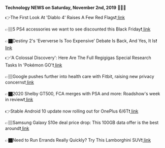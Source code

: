 <b>Technology NEWS on Saturday, November 2nd, 2019</b> 📡📡📡 

👉The First Look At 'Diablo 4' Raises A Few Red Flags❗️<a href='https://www.google.com/url?rct=j&sa=t&url=https://www.forbes.com/sites/paultassi/2019/11/02/the-first-look-at-diablo-4-raises-a-few-red-flags/&ct=ga&cd=CAIyGmVjZmViYzNiZjFkNzQyNDM6Y29tOmVuOlVT&usg=AFQjCNEJt7NTNL2b-PMfBi_oMOiOE8f5fA'> link</a>

👉🏽5 PS4 accessories we want to see discounted this Black Friday❗️<a href='https://www.google.com/url?rct=j&sa=t&url=https://www.techradar.com/in/black-friday/5-ps4-accessories-we-want-to-see-discounted-this-black-friday&ct=ga&cd=CAIyGmVjZmViYzNiZjFkNzQyNDM6Y29tOmVuOlVT&usg=AFQjCNGld46eNx0WvWratM-fpl_WJ6eBRg'> link</a>

👉🏿Destiny 2's 'Eververse Is Too Expensive' Debate Is Back, And Yes, It Is❗️<a href='https://www.google.com/url?rct=j&sa=t&url=https://www.forbes.com/sites/paultassi/2019/11/02/destiny-2s-eververse-is-too-expensive-debate-is-back-and-yes-it-is/&ct=ga&cd=CAIyGmVjZmViYzNiZjFkNzQyNDM6Y29tOmVuOlVT&usg=AFQjCNEO3-aU41g8aHZlr-sH4E3_LdCHJg'> link</a>

👉'A Colossal Discovery': Here Are The Full Regigigas Special Research Tasks In 'Pokémon GO'❗️<a href='https://www.google.com/url?rct=j&sa=t&url=https://www.forbes.com/sites/davidthier/2019/11/02/a-colossal-discovery-here-are-the-full-regigigas-special-research-tasks-in-pokmon-go/&ct=ga&cd=CAIyGmVjZmViYzNiZjFkNzQyNDM6Y29tOmVuOlVT&usg=AFQjCNEKvnaVgMctyhH-CwLqQuvdWyEYAw'> link</a>

👉🏽Google pushes further into health care with Fitbit, raising new privacy concerns❗️<a href='https://www.google.com/url?rct=j&sa=t&url=https://www.cnet.com/news/google-pushes-further-into-health-care-with-fitbit-raising-new-privacy-concerns/&ct=ga&cd=CAIyGmVjZmViYzNiZjFkNzQyNDM6Y29tOmVuOlVT&usg=AFQjCNEJA-GqzL1b2w3ljOZ93qKZNmQ8Vw'> link</a>

👉🏿2020 Shelby GT500, FCA merges with PSA and more: Roadshow's week in review❗️<a href='https://www.google.com/url?rct=j&sa=t&url=https://www.cnet.com/roadshow/news/2020-ford-mustang-shelby-gt500-fca-merger-week-in-review/&ct=ga&cd=CAIyGmVjZmViYzNiZjFkNzQyNDM6Y29tOmVuOlVT&usg=AFQjCNHmmwDoP0q5kiF4PNmuN_lhiu2pJw'> link</a>

👉Stable Android 10 update now rolling out for OnePlus 6/6T❗️<a href='https://www.google.com/url?rct=j&sa=t&url=https://9to5google.com/2019/11/02/android-10-oneplus-6-oneplus-6t/&ct=ga&cd=CAIyGmVjZmViYzNiZjFkNzQyNDM6Y29tOmVuOlVT&usg=AFQjCNGSh7oDfl2p66ApBs7kL16lKKzdeQ'> link</a>

👉🏽Samsung Galaxy S10e deal price drop: This 100GB data offer is the best around❗️<a href='https://www.google.com/url?rct=j&sa=t&url=https://www.techradar.com/uk/news/samsung-galaxy-s10e-deal-price-drop-this-100gb-data-offer-is-the-best-around&ct=ga&cd=CAIyGmVjZmViYzNiZjFkNzQyNDM6Y29tOmVuOlVT&usg=AFQjCNHq-dekvoEBWwBV2HT-X1mVytRYMQ'> link</a>

👉🏿Need to Run Errands Really Quickly? Try This Lamborghini SUV❗️<a href='https://www.google.com/url?rct=j&sa=t&url=https://www.wired.com/story/need-errands-really-quickly-lamborghini-suv/&ct=ga&cd=CAIyGmVjZmViYzNiZjFkNzQyNDM6Y29tOmVuOlVT&usg=AFQjCNFznRf-xenxS_QsLA7QodPTw8YRbQ'> link</a>

